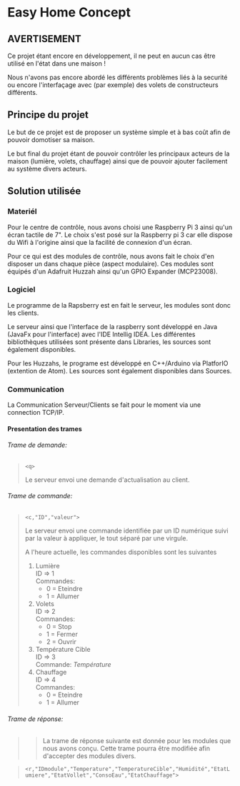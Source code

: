 # Easy Home Concept

## AVERTISEMENT
Ce projet étant encore en développement, il ne peut en aucun cas être utilisé en l'état dans une maison !

Nous n'avons pas encore abordé les différents problèmes liés à la securité ou encore l'interfaçage avec (par exemple)
des volets de constructeurs différents.


## Principe du projet

Le but de ce projet est de proposer un système simple et à bas coût afin de pouvoir domotiser sa maison.

Le but final du projet étant de pouvoir contrôler les principaux acteurs de la maison (lumière, volets, chauffage) ainsi que de pouvoir ajouter facilement au système divers acteurs.

## Solution utilisée

### Materiél

Pour le centre de contrôle, nous avons choisi une Raspberry Pi 3 ainsi qu'un écran tactile de 7".
Le choix s'est posé sur la Raspberry pi 3 car elle dispose du Wifi à l'origine ainsi que la facilité de connexion d'un écran.

Pour ce qui est des modules de contrôle, nous avons fait le choix d'en disposer un dans chaque pièce (aspect modulaire). Ces modules sont équipés d'un Adafruit Huzzah ainsi qu'un GPIO Expander (MCP23008).


### Logiciel

Le programme de la Rapsberry est en fait le serveur, les modules sont donc les clients.

Le serveur ainsi que l'interface de la raspberry sont développé en Java (JavaFx pour l'interface) avec l'IDE Intellig IDEA.
Les différentes bibliothèques utilisées sont présente dans Libraries, les sources sont également disponibles.

Pour les Huzzahs, le programe est développé en C++/Arduino via PlatforIO (extention de Atom).
Les sources sont également disponibles dans Sources.


### Communication

La Communication Serveur/Clients se fait pour le moment via une connection TCP/IP.

#### Presentation des trames


###### Trame de demande:
>`<q>`
><p>Le serveur envoi une demande d'actualisation au client.</p>

###### Trame de commande:
>`<c,"ID","valeur">`
><p>Le serveur envoi une commande identifiée par un ID numérique suivi par la valeur à appliquer, le tout séparé par une virgule. </p>
> <p>A l'heure actuelle, les commandes disponibles sont les suivantes</p>
>
> 1. Lumière<br> ID => 1<br>Commandes:
>     * 0 = Eteindre
>     * 1 = Allumer
> 1. Volets<br> ID => 2<br>Commandes:
>     * 0 = Stop
>     * 1 = Fermer
>     * 2 = Ouvrir
> 1. Température Cible<br>ID => 3<br>Commande: _Température_
> 1. Chauffage<br>ID => 4<br>Commandes:
>     * 0 = Eteindre
>     * 1 = Allumer  

###### Trame de réponse:
>>La trame de réponse suivante est donnée pour les modules que nous avons conçu. Cette trame pourra être modifiée afin d'accepter des modules divers.

>`<r,"IDmodule","Temperature","TemperatureCible","Humidité","EtatLumiere","EtatVollet","ConsoEau","EtatChauffage">`
>
